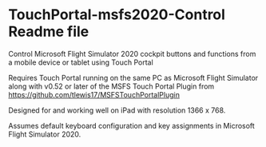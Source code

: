 # TouchPortal-msfs2020-Control Readme file
Control Microsoft Flight Simulator 2020 cockpit buttons and functions from a mobile device or tablet using Touch Portal

Requires Touch Portal running on the same PC as Microsoft Flight Simulator along with v0.52 or later of the MSFS Touch Portal Plugin from
https://github.com/tlewis17/MSFSTouchPortalPlugin

Designed for and working well on iPad with resolution 1366 x 768.

Assumes default keyboard configuration and key assignments in  Microsoft Flight Simulator 2020.
